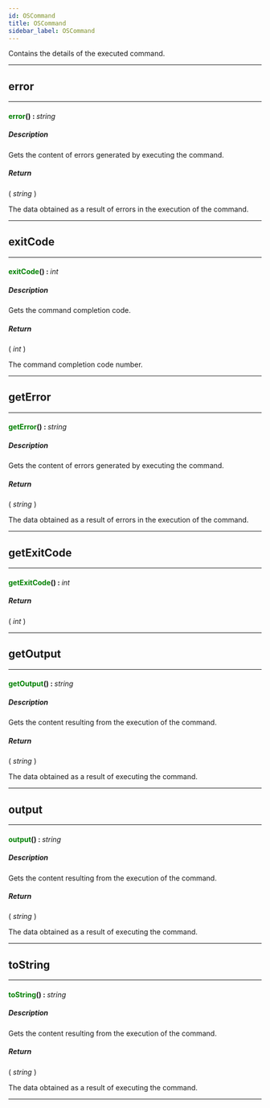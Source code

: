 ```yaml
---
id: OSCommand
title: OSCommand
sidebar_label: OSCommand
---
```


Contains the details of the executed command.

---

## error

---

#### <span style="color: #008000">error</span>() : <span style="font-weight: normal; font-style: italic;">string</span>
##### Description

Gets the content of errors generated by executing the command.

##### Return

( _string_ )

The data obtained as a result of errors in the execution of the command.

---

## exitCode

---

#### <span style="color: #008000">exitCode</span>() : <span style="font-weight: normal; font-style: italic;">int</span>
##### Description

Gets the command completion code.

##### Return

( _int_ )

The command completion code number.

---

## getError

---

#### <span style="color: #008000">getError</span>() : <span style="font-weight: normal; font-style: italic;">string</span>
##### Description

Gets the content of errors generated by executing the command.

##### Return

( _string_ )

The data obtained as a result of errors in the execution of the command.

---

## getExitCode

---

#### <span style="color: #008000">getExitCode</span>() : <span style="font-weight: normal; font-style: italic;">int</span>
##### Return

( _int_ )


---

## getOutput

---

#### <span style="color: #008000">getOutput</span>() : <span style="font-weight: normal; font-style: italic;">string</span>
##### Description

Gets the content resulting from the execution of the command.

##### Return

( _string_ )

The data obtained as a result of executing the command.

---

## output

---

#### <span style="color: #008000">output</span>() : <span style="font-weight: normal; font-style: italic;">string</span>
##### Description

Gets the content resulting from the execution of the command.

##### Return

( _string_ )

The data obtained as a result of executing the command.

---

## toString

---

#### <span style="color: #008000">toString</span>() : <span style="font-weight: normal; font-style: italic;">string</span>
##### Description

Gets the content resulting from the execution of the command.

##### Return

( _string_ )

The data obtained as a result of executing the command.

---

